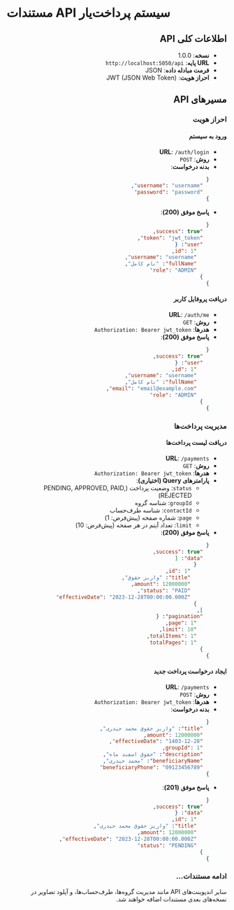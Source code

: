 # مستندات API سیستم پرداخت‌یار

<div dir="rtl">

## اطلاعات کلی API

- **نسخه**: 1.0.0
- **URL پایه**: `http://localhost:5050/api`
- **فرمت مبادله داده**: JSON
- **احراز هویت**: JWT (JSON Web Token)

## مسیرهای API

### احراز هویت

#### ورود به سیستم
- **URL**: `/auth/login`
- **روش**: `POST`
- **بدنه درخواست**:
  ```json
  {
    "username": "username",
    "password": "password"
  }
  ```
- **پاسخ موفق (200)**:
  ```json
  {
    "success": true,
    "token": "jwt_token",
    "user": {
      "id": 1,
      "username": "username",
      "fullName": "نام کامل",
      "role": "ADMIN"
    }
  }
  ```

#### دریافت پروفایل کاربر
- **URL**: `/auth/me`
- **روش**: `GET`
- **هدرها**: `Authorization: Bearer jwt_token`
- **پاسخ موفق (200)**:
  ```json
  {
    "success": true,
    "user": {
      "id": 1,
      "username": "username",
      "fullName": "نام کامل",
      "email": "email@example.com",
      "role": "ADMIN"
    }
  }
  ```

### مدیریت پرداخت‌ها

#### دریافت لیست پرداخت‌ها
- **URL**: `/payments`
- **روش**: `GET`
- **هدرها**: `Authorization: Bearer jwt_token`
- **پارامترهای Query (اختیاری)**:
  - `status`: وضعیت پرداخت (PENDING, APPROVED, PAID, REJECTED)
  - `groupId`: شناسه گروه
  - `contactId`: شناسه طرف‌حساب
  - `page`: شماره صفحه (پیش‌فرض: 1)
  - `limit`: تعداد آیتم در هر صفحه (پیش‌فرض: 10)
- **پاسخ موفق (200)**:
  ```json
  {
    "success": true,
    "data": [
      {
        "id": 1,
        "title": "واریز حقوق",
        "amount": 12000000,
        "status": "PAID",
        "effectiveDate": "2023-12-28T00:00:00.000Z"
      }
    ],
    "pagination": {
      "page": 1,
      "limit": 10,
      "totalItems": 1,
      "totalPages": 1
    }
  }
  ```

#### ایجاد درخواست پرداخت جدید
- **URL**: `/payments`
- **روش**: `POST`
- **هدرها**: `Authorization: Bearer jwt_token`
- **بدنه درخواست**:
  ```json
  {
    "title": "واریز حقوق محمد حیدری",
    "amount": 12000000,
    "effectiveDate": "1403-12-28",
    "groupId": 1,
    "description": "حقوق اسفند ماه",
    "beneficiaryName": "محمد حیدری",
    "beneficiaryPhone": "09123456789"
  }
  ```
- **پاسخ موفق (201)**:
  ```json
  {
    "success": true,
    "data": {
      "id": 1,
      "title": "واریز حقوق محمد حیدری",
      "amount": 12000000,
      "effectiveDate": "2023-12-28T00:00:00.000Z",
      "status": "PENDING"
    }
  }
  ```

### ادامه مستندات...
سایر اندپوینت‌های API مانند مدیریت گروه‌ها، طرف‌حساب‌ها، و آپلود تصاویر در نسخه‌های بعدی مستندات اضافه خواهند شد.

</div>
